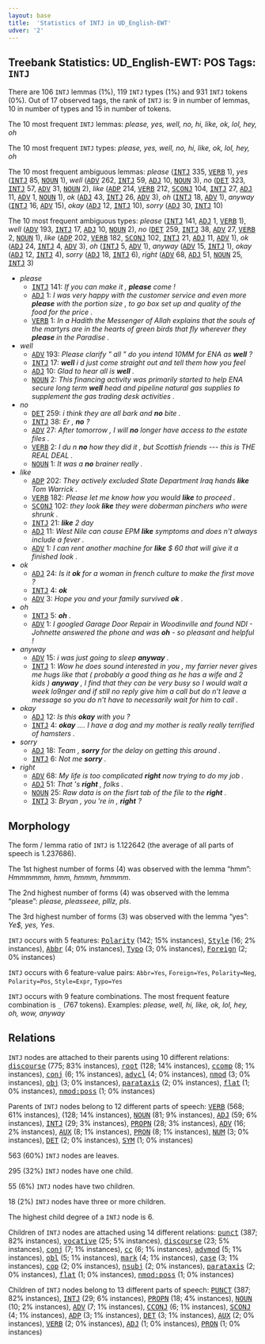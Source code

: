 ```yaml
---
layout: base
title:  'Statistics of INTJ in UD_English-EWT'
udver: '2'
---
```


## Treebank Statistics: UD_English-EWT: POS Tags: `INTJ`

There are 106 `INTJ` lemmas (1%), 119 `INTJ` types (1%) and 931 `INTJ` tokens (0%).
Out of 17 observed tags, the rank of `INTJ` is: 9 in number of lemmas, 10 in number of types and 15 in number of tokens.

The 10 most frequent `INTJ` lemmas: <em>please, yes, well, no, hi, like, ok, lol, hey, oh</em>

The 10 most frequent `INTJ` types:  <em>please, yes, well, no, hi, like, ok, lol, hey, oh</em>

The 10 most frequent ambiguous lemmas: <em>please</em> (<tt><a href="en_ewt-pos-INTJ.html">INTJ</a></tt> 335, <tt><a href="en_ewt-pos-VERB.html">VERB</a></tt> 1), <em>yes</em> (<tt><a href="en_ewt-pos-INTJ.html">INTJ</a></tt> 85, <tt><a href="en_ewt-pos-NOUN.html">NOUN</a></tt> 1), <em>well</em> (<tt><a href="en_ewt-pos-ADV.html">ADV</a></tt> 262, <tt><a href="en_ewt-pos-INTJ.html">INTJ</a></tt> 59, <tt><a href="en_ewt-pos-ADJ.html">ADJ</a></tt> 10, <tt><a href="en_ewt-pos-NOUN.html">NOUN</a></tt> 3), <em>no</em> (<tt><a href="en_ewt-pos-DET.html">DET</a></tt> 323, <tt><a href="en_ewt-pos-INTJ.html">INTJ</a></tt> 57, <tt><a href="en_ewt-pos-ADV.html">ADV</a></tt> 31, <tt><a href="en_ewt-pos-NOUN.html">NOUN</a></tt> 2), <em>like</em> (<tt><a href="en_ewt-pos-ADP.html">ADP</a></tt> 214, <tt><a href="en_ewt-pos-VERB.html">VERB</a></tt> 212, <tt><a href="en_ewt-pos-SCONJ.html">SCONJ</a></tt> 104, <tt><a href="en_ewt-pos-INTJ.html">INTJ</a></tt> 27, <tt><a href="en_ewt-pos-ADJ.html">ADJ</a></tt> 11, <tt><a href="en_ewt-pos-ADV.html">ADV</a></tt> 1, <tt><a href="en_ewt-pos-NOUN.html">NOUN</a></tt> 1), <em>ok</em> (<tt><a href="en_ewt-pos-ADJ.html">ADJ</a></tt> 43, <tt><a href="en_ewt-pos-INTJ.html">INTJ</a></tt> 26, <tt><a href="en_ewt-pos-ADV.html">ADV</a></tt> 3), <em>oh</em> (<tt><a href="en_ewt-pos-INTJ.html">INTJ</a></tt> 18, <tt><a href="en_ewt-pos-ADV.html">ADV</a></tt> 1), <em>anyway</em> (<tt><a href="en_ewt-pos-INTJ.html">INTJ</a></tt> 16, <tt><a href="en_ewt-pos-ADV.html">ADV</a></tt> 15), <em>okay</em> (<tt><a href="en_ewt-pos-ADJ.html">ADJ</a></tt> 12, <tt><a href="en_ewt-pos-INTJ.html">INTJ</a></tt> 10), <em>sorry</em> (<tt><a href="en_ewt-pos-ADJ.html">ADJ</a></tt> 30, <tt><a href="en_ewt-pos-INTJ.html">INTJ</a></tt> 10)

The 10 most frequent ambiguous types:  <em>please</em> (<tt><a href="en_ewt-pos-INTJ.html">INTJ</a></tt> 141, <tt><a href="en_ewt-pos-ADJ.html">ADJ</a></tt> 1, <tt><a href="en_ewt-pos-VERB.html">VERB</a></tt> 1), <em>well</em> (<tt><a href="en_ewt-pos-ADV.html">ADV</a></tt> 193, <tt><a href="en_ewt-pos-INTJ.html">INTJ</a></tt> 17, <tt><a href="en_ewt-pos-ADJ.html">ADJ</a></tt> 10, <tt><a href="en_ewt-pos-NOUN.html">NOUN</a></tt> 2), <em>no</em> (<tt><a href="en_ewt-pos-DET.html">DET</a></tt> 259, <tt><a href="en_ewt-pos-INTJ.html">INTJ</a></tt> 38, <tt><a href="en_ewt-pos-ADV.html">ADV</a></tt> 27, <tt><a href="en_ewt-pos-VERB.html">VERB</a></tt> 2, <tt><a href="en_ewt-pos-NOUN.html">NOUN</a></tt> 1), <em>like</em> (<tt><a href="en_ewt-pos-ADP.html">ADP</a></tt> 202, <tt><a href="en_ewt-pos-VERB.html">VERB</a></tt> 182, <tt><a href="en_ewt-pos-SCONJ.html">SCONJ</a></tt> 102, <tt><a href="en_ewt-pos-INTJ.html">INTJ</a></tt> 21, <tt><a href="en_ewt-pos-ADJ.html">ADJ</a></tt> 11, <tt><a href="en_ewt-pos-ADV.html">ADV</a></tt> 1), <em>ok</em> (<tt><a href="en_ewt-pos-ADJ.html">ADJ</a></tt> 24, <tt><a href="en_ewt-pos-INTJ.html">INTJ</a></tt> 4, <tt><a href="en_ewt-pos-ADV.html">ADV</a></tt> 3), <em>oh</em> (<tt><a href="en_ewt-pos-INTJ.html">INTJ</a></tt> 5, <tt><a href="en_ewt-pos-ADV.html">ADV</a></tt> 1), <em>anyway</em> (<tt><a href="en_ewt-pos-ADV.html">ADV</a></tt> 15, <tt><a href="en_ewt-pos-INTJ.html">INTJ</a></tt> 1), <em>okay</em> (<tt><a href="en_ewt-pos-ADJ.html">ADJ</a></tt> 12, <tt><a href="en_ewt-pos-INTJ.html">INTJ</a></tt> 4), <em>sorry</em> (<tt><a href="en_ewt-pos-ADJ.html">ADJ</a></tt> 18, <tt><a href="en_ewt-pos-INTJ.html">INTJ</a></tt> 6), <em>right</em> (<tt><a href="en_ewt-pos-ADV.html">ADV</a></tt> 68, <tt><a href="en_ewt-pos-ADJ.html">ADJ</a></tt> 51, <tt><a href="en_ewt-pos-NOUN.html">NOUN</a></tt> 25, <tt><a href="en_ewt-pos-INTJ.html">INTJ</a></tt> 3)


* <em>please</em>
  * <tt><a href="en_ewt-pos-INTJ.html">INTJ</a></tt> 141: <em>If you can make it , <b>please</b> come !</em>
  * <tt><a href="en_ewt-pos-ADJ.html">ADJ</a></tt> 1: <em>I was very happy with the customer service and even more <b>please</b> with the portion size , to go box set up and quality of the food for the price .</em>
  * <tt><a href="en_ewt-pos-VERB.html">VERB</a></tt> 1: <em>In a Hadith the Messenger of Allah explains that the souls of the martyrs are in the hearts of green birds that fly wherever they <b>please</b> in the Paradise .</em>
* <em>well</em>
  * <tt><a href="en_ewt-pos-ADV.html">ADV</a></tt> 193: <em>Please clarify " all " do you intend 10MM for ENA as <b>well</b> ?</em>
  * <tt><a href="en_ewt-pos-INTJ.html">INTJ</a></tt> 17: <em><b>well</b> i d just come straight out and tell them how you feel</em>
  * <tt><a href="en_ewt-pos-ADJ.html">ADJ</a></tt> 10: <em>Glad to hear all is <b>well</b> .</em>
  * <tt><a href="en_ewt-pos-NOUN.html">NOUN</a></tt> 2: <em>This financing activity was primarily started to help ENA secure long term <b>well</b> head and pipeline natural gas supplies to supplement the gas trading desk activities .</em>
* <em>no</em>
  * <tt><a href="en_ewt-pos-DET.html">DET</a></tt> 259: <em>i think they are all bark and <b>no</b> bite .</em>
  * <tt><a href="en_ewt-pos-INTJ.html">INTJ</a></tt> 38: <em>Er , <b>no</b> ?</em>
  * <tt><a href="en_ewt-pos-ADV.html">ADV</a></tt> 27: <em>After tomorrow , I will <b>no</b> longer have access to the estate files .</em>
  * <tt><a href="en_ewt-pos-VERB.html">VERB</a></tt> 2: <em>I du n <b>no</b> how they did it , but Scottish friends --- this is THE REAL DEAL .</em>
  * <tt><a href="en_ewt-pos-NOUN.html">NOUN</a></tt> 1: <em>It was a <b>no</b> brainer really .</em>
* <em>like</em>
  * <tt><a href="en_ewt-pos-ADP.html">ADP</a></tt> 202: <em>They actively excluded State Department Iraq hands <b>like</b> Tom Warrick .</em>
  * <tt><a href="en_ewt-pos-VERB.html">VERB</a></tt> 182: <em>Please let me know how you would <b>like</b> to proceed .</em>
  * <tt><a href="en_ewt-pos-SCONJ.html">SCONJ</a></tt> 102: <em>they look <b>like</b> they were doberman pinchers who were shrunk .</em>
  * <tt><a href="en_ewt-pos-INTJ.html">INTJ</a></tt> 21: <em><b>like</b> 2 day</em>
  * <tt><a href="en_ewt-pos-ADJ.html">ADJ</a></tt> 11: <em>West Nile can cause EPM <b>like</b> symptoms and does n't always include a fever .</em>
  * <tt><a href="en_ewt-pos-ADV.html">ADV</a></tt> 1: <em>I can rent another machine for <b>like</b> $ 60 that will give it a finished look .</em>
* <em>ok</em>
  * <tt><a href="en_ewt-pos-ADJ.html">ADJ</a></tt> 24: <em>Is it <b>ok</b> for a woman in french culture to make the first move ?</em>
  * <tt><a href="en_ewt-pos-INTJ.html">INTJ</a></tt> 4: <em><b>ok</b></em>
  * <tt><a href="en_ewt-pos-ADV.html">ADV</a></tt> 3: <em>Hope you and your family survived <b>ok</b> .</em>
* <em>oh</em>
  * <tt><a href="en_ewt-pos-INTJ.html">INTJ</a></tt> 5: <em><b>oh</b> .</em>
  * <tt><a href="en_ewt-pos-ADV.html">ADV</a></tt> 1: <em>I googled Garage Door Repair in Woodinville and found NDI - Johnette answered the phone and was <b>oh</b> - so pleasant and helpful !</em>
* <em>anyway</em>
  * <tt><a href="en_ewt-pos-ADV.html">ADV</a></tt> 15: <em>i was just going to sleep <b>anyway</b> .</em>
  * <tt><a href="en_ewt-pos-INTJ.html">INTJ</a></tt> 1: <em>Wow he does sound interested in you , my farrier never gives me hugs like that ( probably a good thing as he has a wife and 2 kids ) <b>anyway</b> , I find that they can be very busy so I would wait a week lo9nger and if still no reply give him a call but do n’t leave a message so you do n’t have to necessarily wait for him to call .</em>
* <em>okay</em>
  * <tt><a href="en_ewt-pos-ADJ.html">ADJ</a></tt> 12: <em>Is this <b>okay</b> with you ?</em>
  * <tt><a href="en_ewt-pos-INTJ.html">INTJ</a></tt> 4: <em><b>okay</b> .... I have a dog and my mother is really really terrified of hamsters .</em>
* <em>sorry</em>
  * <tt><a href="en_ewt-pos-ADJ.html">ADJ</a></tt> 18: <em>Team , <b>sorry</b> for the delay on getting this around .</em>
  * <tt><a href="en_ewt-pos-INTJ.html">INTJ</a></tt> 6: <em>Not me <b>sorry</b> .</em>
* <em>right</em>
  * <tt><a href="en_ewt-pos-ADV.html">ADV</a></tt> 68: <em>My life is too complicated <b>right</b> now trying to do my job .</em>
  * <tt><a href="en_ewt-pos-ADJ.html">ADJ</a></tt> 51: <em>That 's <b>right</b> , folks .</em>
  * <tt><a href="en_ewt-pos-NOUN.html">NOUN</a></tt> 25: <em>Raw data is on the fisrt tab of the file to the <b>right</b> .</em>
  * <tt><a href="en_ewt-pos-INTJ.html">INTJ</a></tt> 3: <em>Bryan , you 're in , <b>right</b> ?</em>

## Morphology

The form / lemma ratio of `INTJ` is 1.122642 (the average of all parts of speech is 1.237686).

The 1st highest number of forms (4) was observed with the lemma “hmm”: <em>Hmmmmmm, hmm, hmmm, hmmmm</em>.

The 2nd highest number of forms (4) was observed with the lemma “please”: <em>please, pleasseee, plllz, pls</em>.

The 3rd highest number of forms (3) was observed with the lemma “yes”: <em>Ye$, yes, Υes</em>.

`INTJ` occurs with 5 features: <tt><a href="en_ewt-feat-Polarity.html">Polarity</a></tt> (142; 15% instances), <tt><a href="en_ewt-feat-Style.html">Style</a></tt> (16; 2% instances), <tt><a href="en_ewt-feat-Abbr.html">Abbr</a></tt> (4; 0% instances), <tt><a href="en_ewt-feat-Typo.html">Typo</a></tt> (3; 0% instances), <tt><a href="en_ewt-feat-Foreign.html">Foreign</a></tt> (2; 0% instances)

`INTJ` occurs with 6 feature-value pairs: `Abbr=Yes`, `Foreign=Yes`, `Polarity=Neg`, `Polarity=Pos`, `Style=Expr`, `Typo=Yes`

`INTJ` occurs with 9 feature combinations.
The most frequent feature combination is `_` (767 tokens).
Examples: <em>please, well, hi, like, ok, lol, hey, oh, wow, anyway</em>


## Relations

`INTJ` nodes are attached to their parents using 10 different relations: <tt><a href="en_ewt-dep-discourse.html">discourse</a></tt> (775; 83% instances), <tt><a href="en_ewt-dep-root.html">root</a></tt> (128; 14% instances), <tt><a href="en_ewt-dep-ccomp.html">ccomp</a></tt> (8; 1% instances), <tt><a href="en_ewt-dep-conj.html">conj</a></tt> (6; 1% instances), <tt><a href="en_ewt-dep-advcl.html">advcl</a></tt> (4; 0% instances), <tt><a href="en_ewt-dep-nmod.html">nmod</a></tt> (3; 0% instances), <tt><a href="en_ewt-dep-obj.html">obj</a></tt> (3; 0% instances), <tt><a href="en_ewt-dep-parataxis.html">parataxis</a></tt> (2; 0% instances), <tt><a href="en_ewt-dep-flat.html">flat</a></tt> (1; 0% instances), <tt><a href="en_ewt-dep-nmod-poss.html">nmod:poss</a></tt> (1; 0% instances)

Parents of `INTJ` nodes belong to 12 different parts of speech: <tt><a href="en_ewt-pos-VERB.html">VERB</a></tt> (568; 61% instances),  (128; 14% instances), <tt><a href="en_ewt-pos-NOUN.html">NOUN</a></tt> (81; 9% instances), <tt><a href="en_ewt-pos-ADJ.html">ADJ</a></tt> (59; 6% instances), <tt><a href="en_ewt-pos-INTJ.html">INTJ</a></tt> (29; 3% instances), <tt><a href="en_ewt-pos-PROPN.html">PROPN</a></tt> (28; 3% instances), <tt><a href="en_ewt-pos-ADV.html">ADV</a></tt> (16; 2% instances), <tt><a href="en_ewt-pos-AUX.html">AUX</a></tt> (8; 1% instances), <tt><a href="en_ewt-pos-PRON.html">PRON</a></tt> (8; 1% instances), <tt><a href="en_ewt-pos-NUM.html">NUM</a></tt> (3; 0% instances), <tt><a href="en_ewt-pos-DET.html">DET</a></tt> (2; 0% instances), <tt><a href="en_ewt-pos-SYM.html">SYM</a></tt> (1; 0% instances)

563 (60%) `INTJ` nodes are leaves.

295 (32%) `INTJ` nodes have one child.

55 (6%) `INTJ` nodes have two children.

18 (2%) `INTJ` nodes have three or more children.

The highest child degree of a `INTJ` node is 6.

Children of `INTJ` nodes are attached using 14 different relations: <tt><a href="en_ewt-dep-punct.html">punct</a></tt> (387; 82% instances), <tt><a href="en_ewt-dep-vocative.html">vocative</a></tt> (25; 5% instances), <tt><a href="en_ewt-dep-discourse.html">discourse</a></tt> (23; 5% instances), <tt><a href="en_ewt-dep-conj.html">conj</a></tt> (7; 1% instances), <tt><a href="en_ewt-dep-cc.html">cc</a></tt> (6; 1% instances), <tt><a href="en_ewt-dep-advmod.html">advmod</a></tt> (5; 1% instances), <tt><a href="en_ewt-dep-obl.html">obl</a></tt> (5; 1% instances), <tt><a href="en_ewt-dep-mark.html">mark</a></tt> (4; 1% instances), <tt><a href="en_ewt-dep-case.html">case</a></tt> (3; 1% instances), <tt><a href="en_ewt-dep-cop.html">cop</a></tt> (2; 0% instances), <tt><a href="en_ewt-dep-nsubj.html">nsubj</a></tt> (2; 0% instances), <tt><a href="en_ewt-dep-parataxis.html">parataxis</a></tt> (2; 0% instances), <tt><a href="en_ewt-dep-flat.html">flat</a></tt> (1; 0% instances), <tt><a href="en_ewt-dep-nmod-poss.html">nmod:poss</a></tt> (1; 0% instances)

Children of `INTJ` nodes belong to 13 different parts of speech: <tt><a href="en_ewt-pos-PUNCT.html">PUNCT</a></tt> (387; 82% instances), <tt><a href="en_ewt-pos-INTJ.html">INTJ</a></tt> (29; 6% instances), <tt><a href="en_ewt-pos-PROPN.html">PROPN</a></tt> (18; 4% instances), <tt><a href="en_ewt-pos-NOUN.html">NOUN</a></tt> (10; 2% instances), <tt><a href="en_ewt-pos-ADV.html">ADV</a></tt> (7; 1% instances), <tt><a href="en_ewt-pos-CCONJ.html">CCONJ</a></tt> (6; 1% instances), <tt><a href="en_ewt-pos-SCONJ.html">SCONJ</a></tt> (4; 1% instances), <tt><a href="en_ewt-pos-ADP.html">ADP</a></tt> (3; 1% instances), <tt><a href="en_ewt-pos-DET.html">DET</a></tt> (3; 1% instances), <tt><a href="en_ewt-pos-AUX.html">AUX</a></tt> (2; 0% instances), <tt><a href="en_ewt-pos-VERB.html">VERB</a></tt> (2; 0% instances), <tt><a href="en_ewt-pos-ADJ.html">ADJ</a></tt> (1; 0% instances), <tt><a href="en_ewt-pos-PRON.html">PRON</a></tt> (1; 0% instances)

